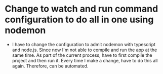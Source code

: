 # Change to watch and run command configuration to do all in one using nodemon
- I have to change the configuration to admit nodemon with typescript and node.js. 
  Since now I'm not able to compile and run the app at the same time. As part of the current process,
  have to first compile the project and then run it. Every time I make a change, have to do this all again.
  Therefore, can be automated. 